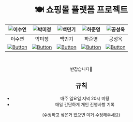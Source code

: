 <div align=center>

# 🍽️ 쇼핑몰 플랫폼 프로젝트 

|![이수연](https://avatars.githubusercontent.com/sueyeon00)|![박미정](https://avatars.githubusercontent.com/qaw302)|![백민기](https://avatars.githubusercontent.com/BangMingGing)|![하준영](https://avatars.githubusercontent.com/codethestudent)|![공성욱](https://avatars.githubusercontent.com/gong7810)|
|:------------------------------------------------------:|:----------------------------------------------------:|:---------------------------------------------------------:|:-----------------------------------------------------------:|:-----------------------------------------------------------:|
|이수연|박미정|백민기|하준영|공성욱|
| [![Button](https://img.shields.io/badge/GitHub-181717?style=flat-square&logo=github&logoColor=white)](https://github.com/sueyeon00) | [![Button](https://img.shields.io/badge/GitHub-181717?style=flat-square&logo=github&logoColor=white)](https://github.com/qaw302) | [![Button](https://img.shields.io/badge/GitHub-181717?style=flat-square&logo=github&logoColor=white)](https://github.com/BangMingGing) | [![Button](https://img.shields.io/badge/GitHub-181717?style=flat-square&logo=github&logoColor=white)](https://github.com/codethestudent) | [![Button](https://img.shields.io/badge/GitHub-181717?style=flat-square&logo=github&logoColor=white)](https://github.com/gong7810) |

  <br>

반갑습니다👋<br>


## 규칙
- 매주 일요일 저녁 20시 미팅 <br>
- 매일 간단하게 개인 진행사항 기록 <br>

(수정하고 싶은거 있으면 이거 수정해주세요)

